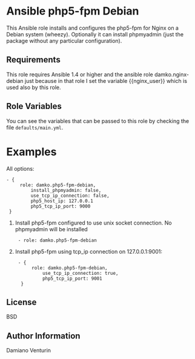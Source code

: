 Ansible php5-fpm Debian
=====

This Ansible role installs and configures the php5-fpm for Nginx on a Debian system (wheezy).
Optionally it can install phpmyadmin (just the package without any particular configuration).

Requirements
------------

This role requires Ansible 1.4 or higher and the ansible role damko.nginx-debian just because in that role I set the variable {{nginx_user}} which is used also by this role.

Role Variables
--------------

You can see the variables that can be passed to this role by checking the file `defaults/main.yml`.


Examples
========

All options:

    - {
         role: damko.php5-fpm-debian,
             install_phpmyadmin: false,
             use_tcp_ip_connection: false,
             php5_host_ip: 127.0.0.1
             php5_tcp_ip_port: 9000
     }


1. Install php5-fpm configured to use unix socket connection. No phpmyadmin will be installed

        - role: damko.php5-fpm-debian

2. Install php5-fpm using tcp_ip connection on 127.0.0.1:9001:

        - {
             role: damko.php5-fpm-debian,
                 use_tcp_ip_connection: true,
                 php5_tcp_ip_port: 9001
         }


License
-------

BSD

Author Information
------------------

Damiano Venturin

